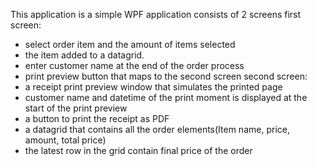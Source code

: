 This application is a simple WPF application consists of 2 screens
first screen:
- select order item and the amount of items selected 
- the item added to a datagrid.
- enter customer name at the end of the order process
- print preview button that maps to the second screen
second screen:
- a receipt print preview window that simulates the printed page
- customer name and datetime of the print moment is displayed at the start of the print preview 
- a button to print the receipt as PDF
- a datagrid that contains all the order elements(Item name, price, amount, total price)
- the latest row in the grid contain final price of the order
